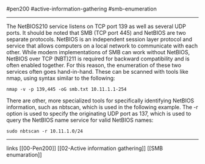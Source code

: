 #pen200 #active-information-gathering #smb-enumeration 

---

The NetBIOS210 service listens on TCP port 139 as well as several UDP ports. It should be noted that SMB (TCP port 445) and NetBIOS are two separate protocols. NetBIOS is an independent session layer protocol and service that allows computers on a local network to communicate with each other. While modern implementations of SMB can work without NetBIOS, NetBIOS over TCP (NBT)211 is required for backward compatibility and is often enabled together. For this reason, the enumeration of these two services often goes hand-in-hand. These can be scanned with tools like nmap, using syntax similar to the following:

`nmap -v -p 139,445 -oG smb.txt 10.11.1.1-254`

There are other, more specialized tools for specifically identifying NetBIOS information, such as nbtscan, which is used in the following example. The -r option is used to specify the originating UDP port as 137, which is used to query the NetBIOS name service for valid NetBIOS names:

`sudo nbtscan -r 10.11.1.0/24`



---
links
[[00-Pen200]]
[[02-Active information gathering]]
[[SMB enumaration]]
